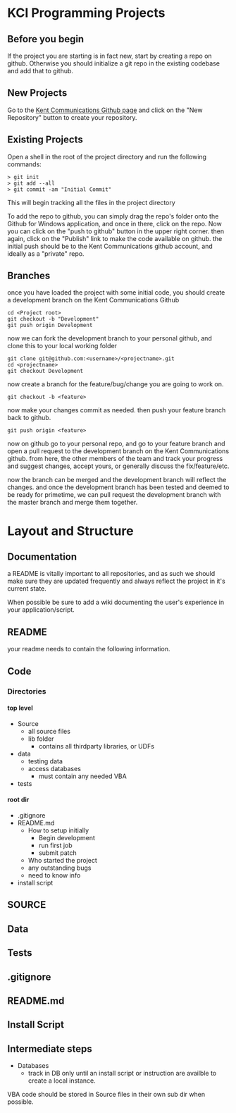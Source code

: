 KCI Programming Projects
========================

Before you begin
----------------

If the project you are starting is in fact new, start by creating a repo on github. Otherwise you should initialize a git repo in the existing codebase and add that to github.

New Projects
------------

Go to the [Kent Communications Github page](http://github.com/KentCommunications/) and click on the "New Repository" button to create your repository.      

Existing Projects
-----------------

Open a shell in the root of the project directory and run the following commands:

    > git init     
    > git add --all
    > git commit -am "Initial Commit"

This will begin tracking all the files in the project directory 

To add the repo to github, you can simply drag the repo's folder onto the  Github for Windows application, and once in there, click on the repo. Now you can click on the "push to github" button in the upper right corner. then again, click on the "Publish" link to make the code available on github. the initial push should be to the Kent Communications github account, and ideally as a "private" repo.


Branches
--------

once you have loaded the project with some initial code, you should create a development branch on the Kent Communications Github

    cd <Project root>
    git checkout -b "Development"
    git push origin Development

now we can fork the development branch to your personal github, and clone this to your local working folder

    git clone git@github.com:<username>/<projectname>.git
    cd <projectname>
    git checkout Development

now create a branch for the feature/bug/change you are going to work on.

    git checkout -b <feature>

now make your changes commit as needed. then push your feature branch back to github.

    git push origin <feature>

now on github go to your personal repo, and go to your feature branch and open a pull request to the development branch on the Kent Communications github. from here, the other members of the team and track your progress and suggest changes, accept yours, or generally discuss the fix/feature/etc.

now the branch can be merged and the development branch will reflect the changes. and once the development branch has been tested and deemed to be ready for primetime, we can pull request the development branch with the master branch and merge them together.


Layout and Structure
====================

Documentation
-------------

a README is vitally important to all repositories, and as such we should make sure they are updated frequently and always reflect the project in it's current state. 

When possible be sure to add a wiki documenting the user's experience in your application/script.

README
------

your readme needs to contain the following information.

### 
Code
----

### Directories

#### top level 

* Source
  * all source files
  * lib folder 
    * contains all thirdparty libraries, or UDFs
* data
  * testing data
  * access databases
    * must contain any needed VBA
* tests

#### root dir

* .gitignore
* README.md
  * How to setup initially
    * Begin development
    * run first job
    * submit patch
  * Who started the project
  * any outstanding bugs
  * need to know info
* install script

SOURCE
-----


Data
----


Tests
-----


.gitignore
----------

README.md
---------

Install Script
--------------



Intermediate steps
------------------

- Databases
  - track in DB
only until an install script or instruction are availble to create a local instance.

VBA code should be stored in Source files in their own sub dir when possible.
